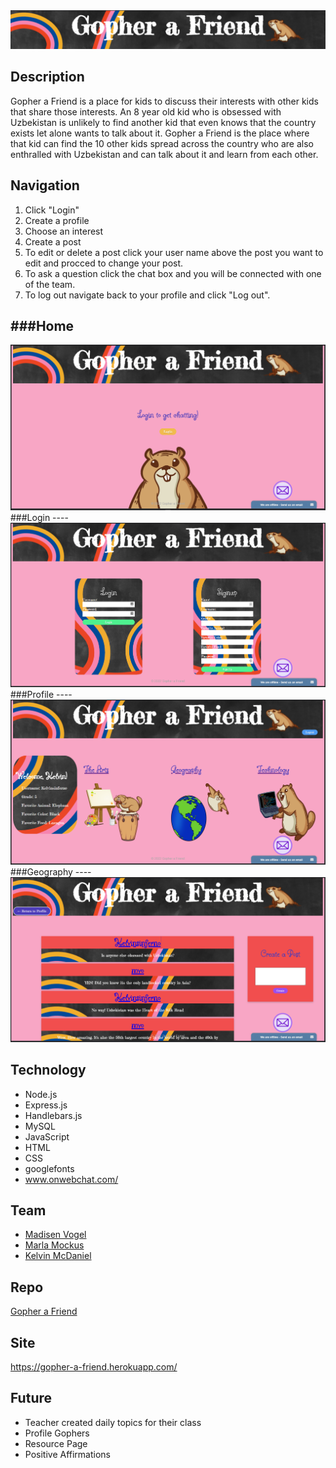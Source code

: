 
<img src="./public/images/headerImg.PNG">

## Description
Gopher a Friend is a place for kids to discuss their interests with other kids that share those interests. An 8 year old kid who is obsessed with Uzbekistan is unlikely to find another kid that even knows that the country exists let alone wants to talk about it. Gopher a Friend is the place where that kid can find the 10 other kids spread across the country who are also enthralled with Uzbekistan and can talk about it and learn from each other. 

## Navigation
1. Click "Login"
2. Create a profile
3. Choose an interest
4. Create a post
5. To edit or delete a post click your user name above the post you want to edit and procced to change your post.
6. To ask a question click the chat box and you will be connected with one of the team.
7. To log out navigate back to your profile and click "Log out".

###Home
----
<img src="public\images\homeScreenShot.PNG">
###Login
----
<img src="public\images\Screen Shot 2022-11-26 at 1.36.20 PM.png">
###Profile
----
<img src="public\images\profileScreenShot.PNG">
###Geography
----
<img src="public\images\GeoScreenShot.PNG">

## Technology
* Node.js
* Express.js
* Handlebars.js
* MySQL
* JavaScript
* HTML
* CSS
* googlefonts
* www.onwebchat.com/

## Team
* <a href="https://github.com/madisenvo">Madisen Vogel</a>
* <a href="https://github.com/MMockus15">Marla Mockus</a>
* <a href="https://github.com/kelvinsinferno">Kelvin McDaniel</a>

## Repo
<a href="https://github.com/madisenvo/Gopher-a-Friend">Gopher a Friend</a>

## Site
<a href="https://gopher-a-friend.herokuapp.com/">https://gopher-a-friend.herokuapp.com/</a>

## Future
* Teacher created daily topics for their class
* Profile Gophers
* Resource Page
* Positive Affirmations
